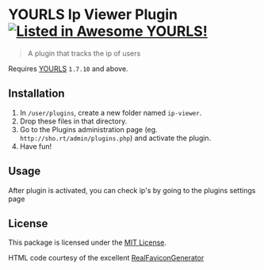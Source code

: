 # YOURLS Ip Viewer Plugin [![Listed in Awesome YOURLS!](https://img.shields.io/badge/Awesome-YOURLS-C5A3BE)](https://github.com/YOURLS/awesome-yourls/)

> A plugin that tracks the ip of users

Requires [YOURLS](https://yourls.org) `1.7.10` and above.

## Installation

1. In `/user/plugins`, create a new folder named `ip-viewer`.
2. Drop these files in that directory.
3. Go to the Plugins administration page (eg. `http://sho.rt/admin/plugins.php`) and activate the plugin.
4. Have fun!

## Usage

After plugin is activated, you can check ip's by going to the plugins settings page


## License

This package is licensed under the [MIT License](LICENSE).

HTML code courtesy of the excellent [RealFaviconGenerator](https://realfavicongenerator.net/)
